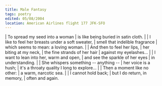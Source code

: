 ```yaml
---
title: Male Fantasy
tags: poetry
edited: 05/08/2004
location: American Airlines flight 177 JFK-SFO
---
```


| To spread my seed into a woman
| is like being buried in satin cloth.
|
| I like to feel her breasts under a soft sweater,
| smell that indelible fragrance
| which seems to mean: a loving woman.
|
| And then to feel her lips,
| her biting at my neck,
| the fine strands of her hair
| against my eyelashes...
|
| I want to lean into her, warm and open,
| and see the sparkle of her eyes
|   in understanding.
|
| She whispers something -- anything --
| her voice is a hush;
| it's a throaty quality I long to explore...
|
| Then a moment like no other:
| a warm, narcotic sea.
|
| I cannot hold back;
| but I do return, in memory,
| often and again.
